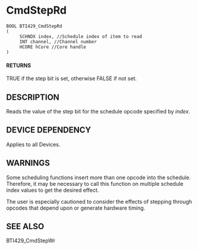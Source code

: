 # **CmdStepRd**

```
BOOL BTI429_CmdStepRd
(
     SCHNDX index, //Schedule index of item to read
     INT channel, //Channel number
     HCORE hCore //Core handle
)
```
#### **RETURNS**

TRUE if the step bit is set, otherwise FALSE if not set.

## **DESCRIPTION**

Reads the value of the step bit for the schedule opcode specified by *index*.

## **DEVICE DEPENDENCY**

Applies to all Devices.

## **WARNINGS**

Some scheduling functions insert more than one opcode into the schedule. Therefore, it may be necessary to call this function on multiple schedule index values to get the desired effect.

The user is especially cautioned to consider the effects of stepping through opcodes that depend upon or generate hardware timing.

## **SEE ALSO**

BTI429\_CmdStepWr